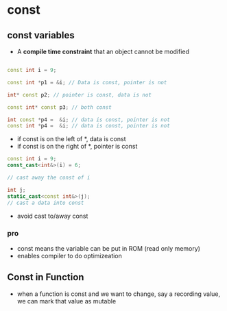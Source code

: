 # const


## const variables


- A **compile time constraint**  that an object cannot be modified 

```cpp

const int i = 9;

const int *p1 = &i; // Data is const, pointer is not

int* const p2; // pointer is const, data is not 

const int* const p3; // both const

int const *p4 =  &i; // data is const, pointer is not
const int *p4 =  &i; // data is const, pointer is not

```

- if const is on the left of *, data is const
- if const is on the right of *, pointer is const

```cpp
const int i = 9;
const_cast<int&>(i) = 6;

// cast away the const of i

int j;
static_cast<const int&>(j);
// cast a data into const

```

- avoid cast to/away const

### pro

- const means the variable can be put in ROM (read only memory)
- enables compiler to do optimizeation



## Const in Function

- when a function is const and we want to change, say a recording value, we can mark that value as mutable